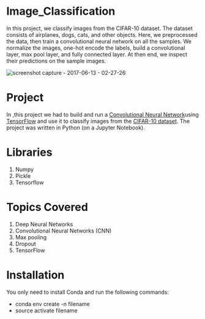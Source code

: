 # Image_Classification

In this project, we classify images from the CIFAR-10 dataset. The dataset consists of airplanes, dogs, cats, and other objects. Here, we preprocessed the data, then train a convolutional neural network on all the samples. We normalize the images, one-hot encode the labels, build a convolutional layer, max pool layer, and fully connected layer. At then end, we inspect their predictions on the sample images.

![screenshot capture - 2017-06-13 - 02-27-26](https://user-images.githubusercontent.com/17912055/27054860-1beba9a4-4fe0-11e7-8a82-e7c55892ae4e.png)



# Project

In ,this project we had to build and run a [Convolutional Neural Network](https://en.wikipedia.org/wiki/Convolutional_neural_network)using [TensorFlow](https://www.tensorflow.org/) and use it to classify images from the [CIFAR-10 dataset](https://www.cs.toronto.edu/~kriz/cifar.html). The project was written in Python (on a Jupyter Notebook).


# Libraries

1. Numpy
2. Pickle 
3. Tensorflow


# Topics Covered

1. Deep Neural Networks
2. Convolutional Neural Networks (CNN)
3. Max pooling
4. Dropout
5. TensorFlow



# Installation
 
You only need to install Conda and run the following commands:

* conda env create -n filename
* source activate filename












